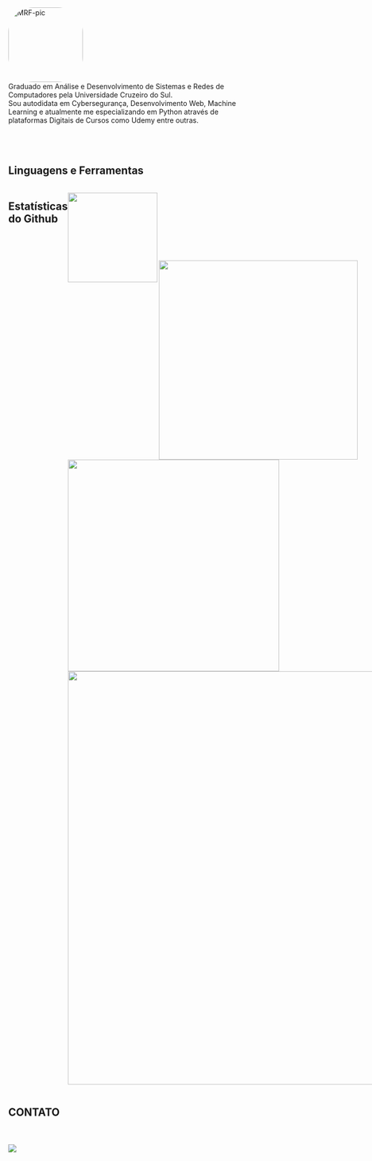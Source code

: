 <div div style="display: flex; align-items: flex-start; align: center">
<img align="left" alt="MRF-pic" height="150" style="border-radius:50px;" src="https://pbs.twimg.com/media/EgwlIdzXsAY2tb2?format=jpg&name=900x900">
</div>

<div>
Graduado em Análise e Desenvolvimento de Sistemas e Redes de Computadores pela Universidade Cruzeiro do Sul.<br>
Sou autodidata em Cybersegurança, Desenvolvimento Web, Machine Learning e atualmente me especializando em Python através de plataformas Digitais de Cursos como Udemy entre outras.
<br>
<br>
<br>
<br>
</div>
 
## Linguagens e Ferramentas  
<div style="display: flex; align-items: flex-start; align: left">
<table align="left">
  <tr>
    <td align="center" width="96">
      <a href="https://www.python.org/">
        <img src="https://techstack-generator.vercel.app/python-icon.svg" alt="icon" width="40" height="40" />
      </a>
      <br>Python
    </td>
    <td align="center"  width="96">
        <img src="https://skillicons.dev/icons?i=flask" width="40" height="40" alt="flask" />
      <br>Flask
    </td>
        <td align="center" width="96">
        <img src="https://skillicons.dev/icons?i=selenium" width="40" height="40" alt="selenium" />
      <br>Selenium
    </td>
    <td align="center" width="96">
        <img src="https://skillicons.dev/icons?i=vscode" width="40" height="40" alt="VsCode" />
      <br>VsCode
    </td>
  <td align="center" width="96">
        <img src="https://www.vectorlogo.zone/logos/sqlite/sqlite-icon.svg" alt="icon" width="40" height="40"/>
      <br>SQLite
    </td>
  </tr>
  <tr>
     <td align="center" width="96">
        <img src="https://techstack-generator.vercel.app/github-icon.svg" alt="icon" width="40" height="40" />
      <br>Github
    </td>
    <td align="center"  width="96">
        <img src="https://skillicons.dev/icons?i=html" width="40" height="40" alt="HTML5" />
      <br>HTML5
    </td>
      <td align="center" width="96">
        <img src="https://skillicons.dev/icons?i=css" width="40" height="40" alt="css" />
      <br>CSS
    </td>
    <td align="center"  width="96">
        <img src="https://skillicons.dev/icons?i=bootstrap" width="40" height="40" alt="bootstrap" />
      <br>Bootstrap
    </td>
     <td align="center" width="96">
        <img src="https://techstack-generator.vercel.app/js-icon.svg" alt="icon" width="40" height="40" />
      <br>JavaScript
    </td>
 </tr>
</table>
<br>
<br>
<br>
<br>
<br>
<br>
<br>
<br>
<br>
  
## Estatísticas do Github 
<img height="180em" align="left" src="https://github-readme-stats.vercel.app/api/top-langs/?username=MateusRodriguesF&layout=compact&langs_count=7&theme=react"/>  <br><br><br><br><br><br><br><br>
<img width="400" src="https://github-readme-stats.vercel.app/api?username=MateusRodriguesF&count_private=true&show_icons=true&theme=react" /> <img width="425" src="https://streak-stats.demolab.com/?user=MateusRodriguesF&theme=react" />
<img width="830" src="https://github-readme-activity-graph.vercel.app/graph?username=MateusRodriguesF&bg_color=21232a&color=a8eeff&line=61dafb&point=f0fcff&area=true&hide_border=false" />

<br>
</div>

## CONTATO
<br>
<br> 
<a href="https://br.linkedin.com/in/mateus-fonseca-810559210" target="_blank"><img src="https://img.shields.io/badge/-LinkedIn-%230077B5?style=for-the-badge&logo=linkedin&logoColor=white" target="_blank"></a>
